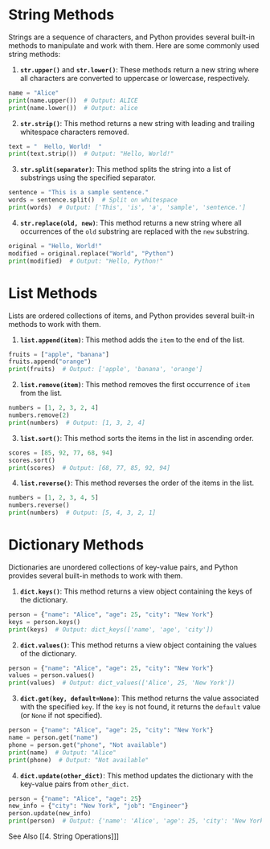 # String Methods

Strings are a sequence of characters, and Python provides several built-in methods to manipulate and work with them. Here are some commonly used string methods:

1. **`str.upper()`** and **`str.lower()`**: These methods return a new string where all characters are converted to uppercase or lowercase, respectively.

```python
name = "Alice"
print(name.upper())  # Output: ALICE
print(name.lower())  # Output: alice
```

2. **`str.strip()`**: This method returns a new string with leading and trailing whitespace characters removed.

```python
text = "  Hello, World!  "
print(text.strip())  # Output: "Hello, World!"
```

3. **`str.split(separator)`**: This method splits the string into a list of substrings using the specified separator.

```python
sentence = "This is a sample sentence."
words = sentence.split()  # Split on whitespace
print(words)  # Output: ['This', 'is', 'a', 'sample', 'sentence.']
```

4. **`str.replace(old, new)`**: This method returns a new string where all occurrences of the `old` substring are replaced with the `new` substring.

```python
original = "Hello, World!"
modified = original.replace("World", "Python")
print(modified)  # Output: "Hello, Python!"
```

# List Methods

Lists are ordered collections of items, and Python provides several built-in methods to work with them.

1. **`list.append(item)`**: This method adds the `item` to the end of the list.

```python
fruits = ["apple", "banana"]
fruits.append("orange")
print(fruits)  # Output: ['apple', 'banana', 'orange']
```

2. **`list.remove(item)`**: This method removes the first occurrence of `item` from the list.

```python
numbers = [1, 2, 3, 2, 4]
numbers.remove(2)
print(numbers)  # Output: [1, 3, 2, 4]
```

3. **`list.sort()`**: This method sorts the items in the list in ascending order.

```python
scores = [85, 92, 77, 68, 94]
scores.sort()
print(scores)  # Output: [68, 77, 85, 92, 94]
```

4. **`list.reverse()`**: This method reverses the order of the items in the list.

```python
numbers = [1, 2, 3, 4, 5]
numbers.reverse()
print(numbers)  # Output: [5, 4, 3, 2, 1]
```

# Dictionary Methods

Dictionaries are unordered collections of key-value pairs, and Python provides several built-in methods to work with them.

1. **`dict.keys()`**: This method returns a view object containing the keys of the dictionary.

```python
person = {"name": "Alice", "age": 25, "city": "New York"}
keys = person.keys()
print(keys)  # Output: dict_keys(['name', 'age', 'city'])
```

2. **`dict.values()`**: This method returns a view object containing the values of the dictionary.

```python
person = {"name": "Alice", "age": 25, "city": "New York"}
values = person.values()
print(values)  # Output: dict_values(['Alice', 25, 'New York'])
```

3. **`dict.get(key, default=None)`**: This method returns the value associated with the specified `key`. If the `key` is not found, it returns the `default` value (or `None` if not specified).

```python
person = {"name": "Alice", "age": 25, "city": "New York"}
name = person.get("name")
phone = person.get("phone", "Not available")
print(name)  # Output: "Alice"
print(phone)  # Output: "Not available"
```

4. **`dict.update(other_dict)`**: This method updates the dictionary with the key-value pairs from `other_dict`.

```python
person = {"name": "Alice", "age": 25}
new_info = {"city": "New York", "job": "Engineer"}
person.update(new_info)
print(person)  # Output: {'name': 'Alice', 'age': 25, 'city': 'New York', 'job': 'Engineer'}
```

See Also [[4. String Operations]]]